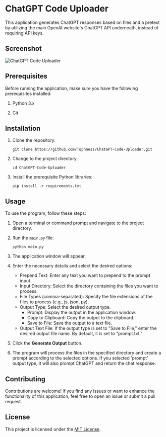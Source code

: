 # ChatGPT Code Uploader

This application generates ChatGPT responses based on files and a pretext by utilizing the main OpenAI website's ChatGPT API underneath, instead of requiring API keys.

## Screenshot
![ChatGPT Code Uploader](assets/screenshot.jpg?raw=true)

## Prerequisites

Before running the application, make sure you have the following prerequisites installed:

1. Python 3.x

2. Git

## Installation

1. Clone the repository:

   ```shell
   git clone https://github.com/Tophness/ChatGPT-Code-Uploader.git
   ```

2. Change to the project directory:

   ```shell
   cd ChatGPT-Code-Uploader
   ```

3. Install the prerequisite Python libraries:

   ```shell
   pip install -r requirements.txt
   ```

## Usage

To use the program, follow these steps:

1. Open a terminal or command prompt and navigate to the project directory.

2. Run the `main.py` file:

   ```shell
   python main.py
   ```

3. The application window will appear.

4. Enter the necessary details and select the desired options:

   - Prepend Text: Enter any text you want to prepend to the prompt input.
   - Input Directory: Select the directory containing the files you want to process.
   - File Types (comma-separated): Specify the file extensions of the files to process (e.g., js, json, py).
   - Output Type: Select the desired output type.
     - Prompt: Display the output in the application window.
     - Copy to Clipboard: Copy the output to the clipboard.
     - Save to File: Save the output to a text file.
   - Output Text File: If the output type is set to "Save to File," enter the desired output file name. By default, it is set to "prompt.txt."

5. Click the **Generate Output** button.

6. The program will process the files in the specified directory and create a prompt according to the selected options. If you selected 'prompt' output type, it will also prompt ChatGPT and return the chat response.


## Contributing

Contributions are welcome! If you find any issues or want to enhance the functionality of this application, feel free to open an issue or submit a pull request.

## License

This project is licensed under the [MIT License](LICENSE).
